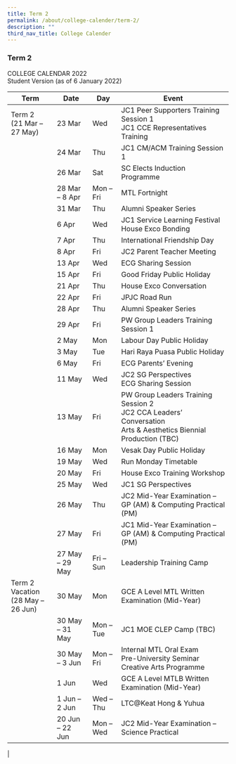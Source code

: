 ```yaml
---
title: Term 2
permalink: /about/college-calender/term-2/
description: ""
third_nav_title: College Calender
---
```

### **Term 2**

COLLEGE CALENDAR 2022 <br>
Student Version (as of 6 January 2022)

| Term | Date | Day | Event |
|---|---|---|---|
| Term 2<br>(21 Mar – 27 May) | 23 Mar | Wed |   JC1 Peer Supporters Training Session 1<br>JC1 CCE Representatives Training |
|  | 24 Mar | Thu | JC1 CM/ACM Training Session 1 |
|  | 26 Mar | Sat | SC Elects Induction Programme |
|  | 28 Mar – 8 Apr | Mon – Fri | MTL Fortnight |
|  | 31 Mar | Thu | Alumni Speaker Series |
|  | 6  Apr | Wed | JC1 Service Learning Festival<br>House Exco Bonding |
|  | 7 Apr | Thu | International Friendship Day |
|  | 8 Apr | Fri | JC2 Parent Teacher Meeting |
|  | 13 Apr | Wed |  ECG Sharing Session |
|  | 15 Apr | Fri |  Good Friday Public Holiday |
|  | 21 Apr | Thu | House Exco Conversation |
|  | 22 Apr | Fri | JPJC Road Run |
|  | 28 Apr | Thu | Alumni Speaker Series |
|  | 29 Apr | Fri |  PW Group Leaders Training Session 1 |
|  | 2 May | Mon |  Labour Day Public Holiday |
|  | 3 May | Tue |  Hari Raya Puasa Public Holiday |
|  | 6 May | Fri | ECG Parents’ Evening |
|  | 11 May | Wed | JC2 SG Perspectives<br>ECG Sharing Session |
|  | 13 May | Fri | PW Group Leaders Training Session 2<br>JC2 CCA Leaders’ Conversation<br>Arts & Aesthetics Biennial Production (TBC) |
|  | 16 May | Mon | Vesak Day Public Holiday |
|  | 19 May | Wed | Run Monday Timetable |
|  | 20 May | Fri | House Exco Training Workshop |
|  | 25 May | Wed |  JC1 SG Perspectives |
|  | 26 May | Thu |  JC2 Mid-Year Examination – GP (AM) & Computing Practical (PM) |
|  | 27 May | Fri |  JC1 Mid-Year Examination – GP (AM) & Computing Practical (PM) |
|  | 27 May – 29 May | Fri – Sun | Leadership Training Camp |
|Term 2 Vacation<br>(28 May – 26 Jun) | 30 May | Mon | GCE A Level MTL Written Examination (Mid-Year) |
|  | 30 May – 31 May | Mon – Tue | JC1 MOE CLEP Camp (TBC) |
|  | 30 May – 3 Jun | Mon – Fri | Internal MTL Oral Exam<br>Pre-University Seminar<br>Creative Arts Programme |
|  | 1 Jun | Wed | GCE A Level MTLB Written Examination (Mid-Year) |
|  | 1 Jun – 2 Jun | Wed – Thu | LTC@Keat Hong & Yuhua |
|  | 20 Jun – 22 Jun | Mon – Wed | JC2 Mid-Year Examination – Science Practical |
|